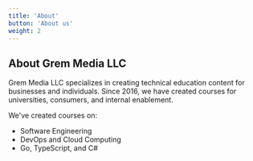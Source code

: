 ```yaml
---
title: 'About'
button: 'About us'
weight: 2
---
```

<section class="section about-us py-5">
  <div class="container">
    <div class="row justify-content-center mb-4">
      <div class="col-12 text-start">
        <h2 class="fs-1 text-dark">About <b class="text-primary">Grem Media LLC</b></h2>
      </div>
      <div class="col-12 col-lg-8 text-start pb-2">
        <p class="text-dark-50">
          Grem Media LLC specializes in creating technical education content for businesses and individuals. Since 2016, we have created courses for universities, consumers, and internal enablement.
        </p>
        <p class="text-dark-50">
          We've created courses on:
        </p>
        <ul class="list-unstyled text-dark-75 ps-3">
          <li class="pb-1">Software Engineering</li>
          <li class="pb-1">DevOps and Cloud Computing</li>
          <li class="pb-1">Go, TypeScript, and C#</li>
        </ul>
      </div>
    </div>
  </div>
</section>